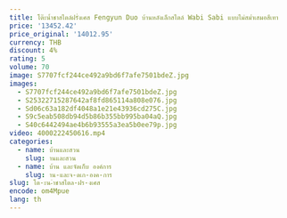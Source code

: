 ```yaml
---
title: โต๊ะน้ำชาสไตล์ฝรั่งเศส Fengyun Duo บ้านหลังเล็กสไตล์ Wabi Sabi แบบไม่สม่ำเสมอสีเทา
price: '13452.42'
price_original: '14012.95'
currency: THB
discount: 4%
rating: 5
volume: 70
image: S7707fcf244ce492a9bd6f7afe7501bdeZ.jpg
images:
  - S7707fcf244ce492a9bd6f7afe7501bdeZ.jpg
  - S25322715287642af8fd865114a808e076.jpg
  - Sd06c63a182df4048a1e21e43936cd275C.jpg
  - S9c5eab508db94d5b86b355bb995ba04aQ.jpg
  - S40c6442494ae4b6b93555a3ea5b0ee79p.jpg
video: 4000222450616.mp4
categories:
  - name: บ้านและสวน
    slug: านและสวน
  - name: บ้าน และจัดเก็บ องค์การ
    slug: าน-และจ-ดเก-องค-การ
slug: โต-ะน-ำชาสไตล-ฝร-งเศส
encode: om4Mpue
lang: th
---
```

  